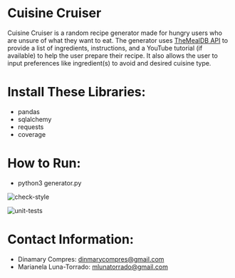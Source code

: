# Cuisine Cruiser

Cuisine Cruiser is a random recipe generator made for hungry users who are unsure of what they want to eat. 
The generator uses [TheMealDB API](https://www.themealdb.com/api.php) to provide a list of ingredients, instructions, and a YouTube tutorial (if available) to help the user prepare their recipe. 
It also allows the user to input preferences like ingredient(s) to avoid and desired cuisine type. 

# Install These Libraries:
* pandas
* sqlalchemy
* requests
* coverage

# How to Run:
* python3 generator.py

![check-style](https://github.com/dcompre1/SEO_Week_2/actions/workflows/style_checker.yaml/badge.svg)

![unit-tests](https://github.com/dcompre1/SEO_Week_2/actions/workflows/tester.yaml/badge.svg)

# Contact Information:
* Dinamary Compres: dinmarycompres@gmail.com
* Marianela Luna-Torrado: mlunatorrado@gmail.com 

